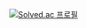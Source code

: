 [![Solved.ac
프로필](http://mazassumnida.wtf/api/v2/generate_badge?boj=lilack)](https://solved.ac/lilack)
